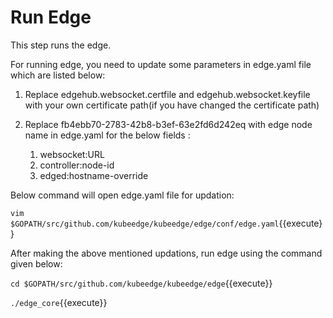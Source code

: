 # Run Edge

This step runs the edge.

For running edge, you need to update some parameters in edge.yaml file which are listed below:

1. Replace edgehub.websocket.certfile and edgehub.websocket.keyfile with your own certificate path(if you have changed the certificate path)

2. Replace fb4ebb70-2783-42b8-b3ef-63e2fd6d242eq with edge node name in edge.yaml for the below fields :

   1. websocket:URL
   2. controller:node-id
   3. edged:hostname-override
   
Below command will open edge.yaml file for updation:

`vim $GOPATH/src/github.com/kubeedge/kubeedge/edge/conf/edge.yaml`{{execute}}

After making the above mentioned updations, run edge using the command given below:

`cd $GOPATH/src/github.com/kubeedge/kubeedge/edge`{{execute}}

`./edge_core`{{execute}}
